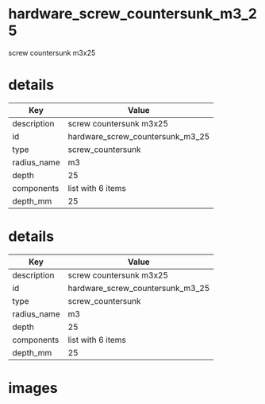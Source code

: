 # hardware_screw_countersunk_m3_25  
  
screw countersunk m3x25
# details
| Key         | Value                                                                                                                                                                                                                                                                                                                                                                                                                                                                                                                                                                                                                                                                                                                                                            |
| ----------- | ---------------------------------------------------------------------------------------------------------------------------------------------------------------------------------------------------------------------------------------------------------------------------------------------------------------------------------------------------------------------------------------------------------------------------------------------------------------------------------------------------------------------------------------------------------------------------------------------------------------------------------------------------------------------------------------------------------------------------------------------------------------- |
| description | screw countersunk m3x25                                                                                                                                                                                                                                                                                                                                                                                                                                                                                                                                                                                                                                                                                                                                          |
| id          | hardware_screw_countersunk_m3_25                                                                                                                                                                                                                                                                                                                                                                                                                                                                                                                                                                                                                                                                                                                                 |
| type        | screw_countersunk                                                                                                                                                                                                                                                                                                                                                                                                                                                                                                                                                                                                                                                                                                                                                |
| radius_name | m3                                                                                                                                                                                                                                                                                                                                                                                                                                                                                                                                                                                                                                                                                                                                                               |
| depth       | 25                                                                                                                                                                                                                                                                                                                                                                                                                                                                                                                                                                                                                                                                                                                                                               |
| components  | list with 6 items                                                                                                                                                                                                                                                                                                                                                                                                                                                                                                                                                                                                                                                                                                                                                |
| depth_mm    | 25                                                                                                                                                                                                                                                                                                                                                                                                                                                                                                                                                                                                                                                                                                                                                               |

# details
| Key         | Value                                                                                                                                                                                                                                                                                                                                                                                                                                                                                                                                                                                                                                                                                                                                                            |
| ----------- | ---------------------------------------------------------------------------------------------------------------------------------------------------------------------------------------------------------------------------------------------------------------------------------------------------------------------------------------------------------------------------------------------------------------------------------------------------------------------------------------------------------------------------------------------------------------------------------------------------------------------------------------------------------------------------------------------------------------------------------------------------------------- |
| description | screw countersunk m3x25                                                                                                                                                                                                                                                                                                                                                                                                                                                                                                                                                                                                                                                                                                                                          |
| id          | hardware_screw_countersunk_m3_25                                                                                                                                                                                                                                                                                                                                                                                                                                                                                                                                                                                                                                                                                                                                 |
| type        | screw_countersunk                                                                                                                                                                                                                                                                                                                                                                                                                                                                                                                                                                                                                                                                                                                                                |
| radius_name | m3                                                                                                                                                                                                                                                                                                                                                                                                                                                                                                                                                                                                                                                                                                                                                               |
| depth       | 25                                                                                                                                                                                                                                                                                                                                                                                                                                                                                                                                                                                                                                                                                                                                                               |
| components  | list with 6 items                                                                                                                                                                                                                                                                                                                                                                                                                                                                                                                                                                                                                                                                                                                                                |
| depth_mm    | 25                                                                                                                                                                                                                                                                                                                                                                                                                                                                                                                                                                                                                                                                                                                                                               |

# images

